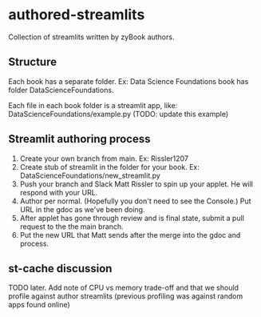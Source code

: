 # authored-streamlits

Collection of streamlits written by zyBook authors.


## Structure

Each book has a separate folder. Ex: Data Science Foundations book has folder DataScienceFoundations.

Each file in each book folder is a streamlit app, like: DataScienceFoundations/example.py (TODO: update this example)

## Streamlit authoring process

1. Create your own branch from main. Ex: Rissler1207
2. Create stub of streamlit in the folder for your book. Ex: DataScienceFoundations/new_streamlit.py
3. Push your branch and Slack Matt Rissler to spin up your applet. He will respond with your URL.
4. Author per normal. (Hopefully you don't need to see the Console.) Put URL in the gdoc as we've been doing.
5. After applet has gone through review and is final state, submit a pull request to the the main branch.
6. Put the new URL that Matt sends after the merge into the gdoc and process.

## st-cache discussion

TODO later. Add note of CPU vs memory trade-off and that we should profile against author streamlits (previous profiling was against random apps found online)